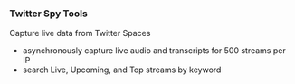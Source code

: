 ### Twitter Spy Tools

Capture live data from Twitter Spaces

- asynchronously capture live audio and transcripts for 500 streams per IP
- search Live, Upcoming, and Top streams by keyword
